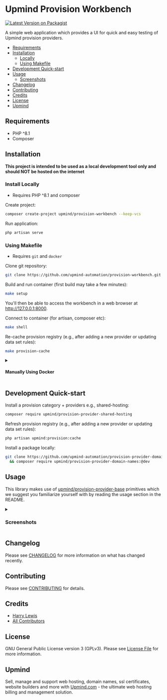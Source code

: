 # Upmind Provision Workbench

[![Latest Version on Packagist](https://img.shields.io/packagist/v/upmind/provision-workbench.svg?style=flat-square)](https://packagist.org/packages/upmind/provision-workbench)

A simple web application which provides a UI for quick and easy testing of Upmind provision providers.

- [Requirements](#requirements)
- [Installation](#installation)
  - [Locally](#install-locally)
  - [Using Makefile](#using-makefile)
- [Development Quick-start](#development-quick-start)
- [Usage](#usage)
  - [Screenshots](#screenshots)
- [Changelog](#changelog)
- [Contributing](#contributing)
- [Credits](#credits)
- [License](#license)
- [Upmind](#upmind)

## Requirements

- PHP ^8.1
- Composer

## Installation

**This project is intended to be used as a local development tool only and should NOT be hosted on the internet**

### Install Locally

- Requires PHP ^8.1 and composer

Create project:

```bash
composer create-project upmind/provision-workbench --keep-vcs
```

Run application:

```bash
php artisan serve
```

### Using Makefile

- Requires `git` and `docker`

Clone git repository:

```bash
git clone https://github.com/upmind-automation/provision-workbench.git && cd provision-workbench
```

Build and run container (first build may take a few minutes):

```bash
make setup
```

You'll then be able to access the workbench in a web browser at http://127.0.0.1:8000.

Connect to container (for artisan, composer etc):

```bash
make shell
```

Re-cache provision registry (e.g., after adding a new provider or updating data set rules):

```bash
make provision-cache
```

<details><summary><h4>Manually Using Docker</h4></summary>

Build image (may take a few minutes):

```bash
docker build -t provision-workbench .
```

Run container:

```bash
docker run -d --name provision-workbench -v $(pwd):/provision-workbench -p 8000:80 provision-workbench
```

You'll then be able to access the workbench in a web browser at http://127.0.0.1:8000.

Connect to container (for artisan, composer etc):
```bash
docker exec -it provision-workbench /bin/bash
```

Stop container:

```bash
docker stop provision-workbench
```

Remove container + image:

```bash
docker rm provision-workbench && docker rmi provision-workbench
```

</details>

## Development Quick-start

Install a provision category + providers e.g., shared-hosting:

```bash
composer require upmind/provision-provider-shared-hosting
```

Refresh provision registry (e.g., after adding a new provider or updating data set rules):

```bash
php artisan upmind:provision:cache
```

Install a package locally:

```bash
git clone https://github.com/upmind-automation/provision-provider-domain-names.git local/domain-names \
  && composer require upmind/provision-provider-domain-names:@dev

```

## Usage

This library makes use of [upmind/provision-provider-base](https://packagist.org/packages/upmind/provision-provider-base) primitives which we suggest you familiarize yourself with by reading the usage section in the README.

<details><summary><h3>Screenshots</h3></summary>

#### Homepage

![Homepage](docs/images/home.png "Homepage")


#### Provision Categories

![Provision Categories](docs/images/provision_categories.png "Provision Categories")

#### Shared Hosting Providers

![Shared Hosting Providers](docs/images/shared_hosting_providers.png "Shared Hosting Providers")

#### New 20i Configuration

![New 20i Configuration](docs/images/new_20i_configuration.png "New 20i Configuration")

#### New Provision Request

![New Provision Request](docs/images/get_info_request.png "New Provision Request")

#### Provision Result

![Provision Result](docs/images/get_info_result.png "Provision Result")

#### Provision Result Data

![Provision Result Data](docs/images/get_info_result_data.png "Provision Result Data")

#### Provision Result Logs

![Provision Result Logs](docs/images/get_info_result_logs.png "Provision Result Logs")

#### List Provision Requests

![List Provision Requests](docs/images/list_provision_requests.png "List Provision Requests")
</details>

## Changelog

Please see [CHANGELOG](CHANGELOG.md) for more information on what has changed recently.

## Contributing

Please see [CONTRIBUTING](CONTRIBUTING.md) for details.

## Credits

 - [Harry Lewis](https://github.com/uphlewis)
 - [All Contributors](../../contributors)

## License

GNU General Public License version 3 (GPLv3). Please see [License File](LICENSE.md) for more information.

## Upmind

Sell, manage and support web hosting, domain names, ssl certificates, website builders and more with [Upmind.com](https://upmind.com/start) - the ultimate web hosting billing and management solution.
